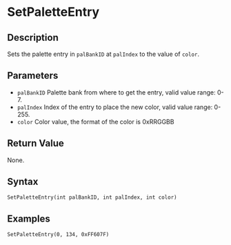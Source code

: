 # SetPaletteEntry

## Description
Sets the palette entry in `palBankID` at `palIndex` to the value of `color`.

## Parameters
- `palBankID`
Palette bank from where to get the entry, valid value range: 0-7.
- `palIndex`
Index of the entry to place the new color, valid value range: 0-255.
- `color`
Color value, the format of the color is 0xRRGGBB

## Return Value
None.

## Syntax
```
SetPaletteEntry(int palBankID, int palIndex, int color)
```

## Examples
```
SetPaletteEntry(0, 134, 0xFF607F)
```